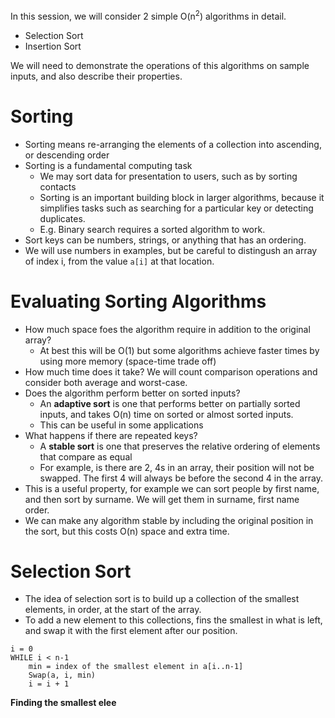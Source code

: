 In this session, we will consider 2 simple O(n<sup>2</sup>) algorithms in detail. 
- Selection Sort
- Insertion Sort

We will need to demonstrate the operations of this algorithms on sample inputs, and also describe their properties. 

# Sorting

- Sorting means re-arranging the elements of a collection into ascending, or descending order
- Sorting is a fundamental computing task
	- We may sort data for presentation to users, such as by sorting contacts
	- Sorting is an important building block in larger algorithms, because it simplifies tasks such as searching for a particular key or detecting duplicates.
	- E.g. Binary search requires a sorted algorithm to work. 
- Sort keys can be numbers, strings, or anything that has an ordering. 
- We will use numbers in examples, but be careful to distingush an array of index i, from the value ```a[i]``` at that location. 

# Evaluating Sorting Algorithms

- How much space foes the algorithm require in addition to the original array?
	- At best this will be O(1) but some algorithms achieve faster times by using more memory (space-time trade off)
- How much time does it take? We will count comparison operations and consider both average and worst-case. 
- Does the algorithm perform better on sorted inputs? 
	- An **adaptive sort** is one that performs better on partially sorted inputs, and takes O(n) time on sorted or almost sorted inputs. 
	- This can be useful in some applications
- What happens if there are repeated keys?
	- A **stable sort** is one that preserves the relative ordering of elements that compare as equal
	- For example, is there are 2, 4s in an array, their position will not be swapped. The first 4 will always be before the second 4 in the array. 
- This is a useful property, for example we can sort people by first name, and then sort by surname. We will get them in surname, first name order.
- We can make any algorithm stable by including the original position in the sort, but this costs O(n) space and extra time. 

# Selection Sort

- The idea of selection sort is to build up a collection of the smallest elements, in order, at the start of the array. 
- To add a new element to this collections, fins the smallest in what is left, and swap it with the first element after our position. 

```
i = 0
WHILE i < n-1
	min = index of the smallest element in a[i..n-1]
	Swap(a, i, min)
	i = i + 1
```

**Finding the smallest elee**